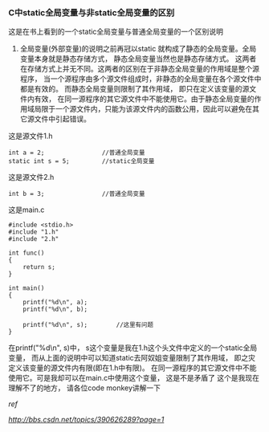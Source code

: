 ### C中static全局变量与非static全局变量的区别

这是在书上看到的一个static全局变量与普通全局变量的一个区别说明

1) 全局变量(外部变量)的说明之前再冠以static 就构成了静态的全局变量。全局变量本身就是静态存储方式， 静态全局变量当然也是静态存储方式。 这两者在存储方式上并无不同。这两者的区别在于非静态全局变量的作用域是整个源程序， 当一个源程序由多个源文件组成时，非静态的全局变量在各个源文件中都是有效的。 而静态全局变量则限制了其作用域， 即只在定义该变量的源文件内有效， 在同一源程序的其它源文件中不能使用它。由于静态全局变量的作用域局限于一个源文件内，只能为该源文件内的函数公用，因此可以避免在其它源文件中引起错误。

这是源文件1.h

```
int a = 2;                //普通全局变量
static int s = 5;         //static全局变量
```

这是源文件2.h

```
int b = 3;                //普通全局变量
```

这是main.c

```
#include <stdio.h>
#include "1.h"
#include "2.h"
 
int func()
{
    return s;
}
 
int main()
{
    printf("%d\n", a);
    printf("%d\n", b);
 
    printf("%d\n", s);        //这里有问题
}
```

在printf("%d\n", s)中， s这个变量是我在1.h这个头文件中定义的一个static全局变量， 而从上面的说明中可以知道static去阿奴姐变量限制了其作用域， 即之灾定义该变量的源文件内有限(即在1.h中有限)。
在同一源程序的其它源文件中不能使用它。可是我却可以在main.c中使用这个变量， 这是不是矛盾了
这个是我现在理解不了的地方， 请各位code monkey讲解一下 

*ref*

*http://bbs.csdn.net/topics/390626289?page=1*
